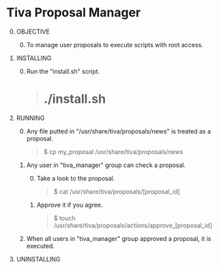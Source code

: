 Tiva Proposal Manager
=====================

0. OBJECTIVE

	0. To manage user proposals to execute scripts with root access.

0. INSTALLING

	0. Run the "install.sh" script.

		>  # ./install.sh

0. RUNNING

	0. Any file putted in "/usr/share/tiva/proposals/news" is treated as a
	proposal.

		> $ cp my_proposal /usr/share/tiva/proposals/news

	0. Any user in "tiva_manager" group can check a proposal.

		0. Take a look to the proposal.

			> $ cat /usr/share/tiva/proposals/[proposal_id]

		0. Approve it if you agree.

			> $ touch /usr/share/tiva/proposals/actions/approve_[proposal_id]

	0. When all users in "tiva_manager" group approved a proposal, it is
	executed.

0. UNINSTALLING
